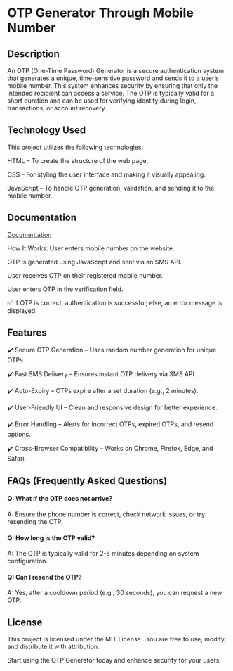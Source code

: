 
# OTP Generator Through Mobile Number
##  Description
An OTP (One-Time Password) Generator is a secure authentication system that generates a unique, time-sensitive password and sends it to a user’s mobile number. This system enhances security by ensuring that only the intended recipient can access a service. The OTP is typically valid for a short duration and can be used for verifying identity during login, transactions, or account recovery.

##  Technology Used
This project utilizes the following technologies:

 HTML – To create the structure of the web page.

 CSS – For styling the user interface and making it visually appealing.

 JavaScript – To handle OTP generation, validation, and sending it to the mobile number.

##  Documentation

[Documentation](https://linktodocumentation)

How It Works:
 User enters mobile number on the website.

 OTP is generated using JavaScript and sent via an SMS API.

 User receives OTP on their registered mobile number.

 User enters OTP in the verification field.

✅ If OTP is correct, authentication is successful; else, an error message is displayed.
##  Features
✔️ Secure OTP Generation – Uses random number generation for unique OTPs.

✔️ Fast SMS Delivery – Ensures instant OTP delivery via SMS API.

✔️ Auto-Expiry – OTPs expire after a set duration (e.g., 2 minutes).

✔️ User-Friendly UI – Clean and responsive design for better experience.

✔️ Error Handling – Alerts for incorrect OTPs, expired OTPs, and resend options.

✔️ Cross-Browser Compatibility – Works on Chrome, Firefox, Edge, and Safari.



##  FAQs (Frequently Asked Questions)
####  Q: What if the OTP does not arrive?
A: Ensure the phone number is correct, check network issues, or try resending the OTP.

####  Q: How long is the OTP valid?
A: The OTP is typically valid for 2-5 minutes depending on system configuration.

####  Q: Can I resend the OTP?
A: Yes, after a cooldown period (e.g., 30 seconds), you can request a new OTP.

##  License
This project is licensed under the MIT License . 
You are free to use, modify, and distribute it with attribution.

 Start using the OTP Generator today and enhance security for your users! 
